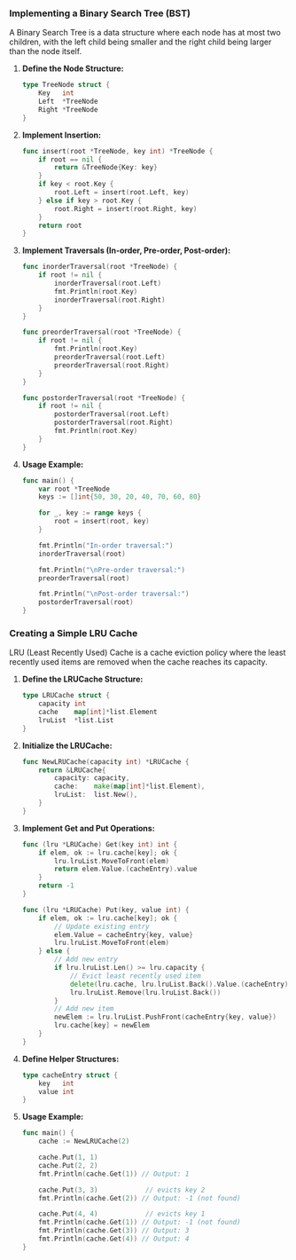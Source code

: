 ### Implementing a Binary Search Tree (BST)

A Binary Search Tree is a data structure where each node has at most two children, with the left child being smaller and the right child being larger than the node itself.

1. **Define the Node Structure:**
   ```go
   type TreeNode struct {
       Key   int
       Left  *TreeNode
       Right *TreeNode
   }
   ```

2. **Implement Insertion:**
   ```go
   func insert(root *TreeNode, key int) *TreeNode {
       if root == nil {
           return &TreeNode{Key: key}
       }
       if key < root.Key {
           root.Left = insert(root.Left, key)
       } else if key > root.Key {
           root.Right = insert(root.Right, key)
       }
       return root
   }
   ```

3. **Implement Traversals (In-order, Pre-order, Post-order):**
   ```go
   func inorderTraversal(root *TreeNode) {
       if root != nil {
           inorderTraversal(root.Left)
           fmt.Println(root.Key)
           inorderTraversal(root.Right)
       }
   }

   func preorderTraversal(root *TreeNode) {
       if root != nil {
           fmt.Println(root.Key)
           preorderTraversal(root.Left)
           preorderTraversal(root.Right)
       }
   }

   func postorderTraversal(root *TreeNode) {
       if root != nil {
           postorderTraversal(root.Left)
           postorderTraversal(root.Right)
           fmt.Println(root.Key)
       }
   }
   ```

4. **Usage Example:**
   ```go
   func main() {
       var root *TreeNode
       keys := []int{50, 30, 20, 40, 70, 60, 80}

       for _, key := range keys {
           root = insert(root, key)
       }

       fmt.Println("In-order traversal:")
       inorderTraversal(root)

       fmt.Println("\nPre-order traversal:")
       preorderTraversal(root)

       fmt.Println("\nPost-order traversal:")
       postorderTraversal(root)
   }
   ```

### Creating a Simple LRU Cache

LRU (Least Recently Used) Cache is a cache eviction policy where the least recently used items are removed when the cache reaches its capacity.

1. **Define the LRUCache Structure:**
   ```go
   type LRUCache struct {
       capacity int
       cache    map[int]*list.Element
       lruList  *list.List
   }
   ```

2. **Initialize the LRUCache:**
   ```go
   func NewLRUCache(capacity int) *LRUCache {
       return &LRUCache{
           capacity: capacity,
           cache:    make(map[int]*list.Element),
           lruList:  list.New(),
       }
   }
   ```

3. **Implement Get and Put Operations:**
   ```go
   func (lru *LRUCache) Get(key int) int {
       if elem, ok := lru.cache[key]; ok {
           lru.lruList.MoveToFront(elem)
           return elem.Value.(cacheEntry).value
       }
       return -1
   }

   func (lru *LRUCache) Put(key, value int) {
       if elem, ok := lru.cache[key]; ok {
           // Update existing entry
           elem.Value = cacheEntry{key, value}
           lru.lruList.MoveToFront(elem)
       } else {
           // Add new entry
           if lru.lruList.Len() >= lru.capacity {
               // Evict least recently used item
               delete(lru.cache, lru.lruList.Back().Value.(cacheEntry).key)
               lru.lruList.Remove(lru.lruList.Back())
           }
           // Add new item
           newElem := lru.lruList.PushFront(cacheEntry{key, value})
           lru.cache[key] = newElem
       }
   }
   ```

4. **Define Helper Structures:**
   ```go
   type cacheEntry struct {
       key   int
       value int
   }
   ```

5. **Usage Example:**
   ```go
   func main() {
       cache := NewLRUCache(2)

       cache.Put(1, 1)
       cache.Put(2, 2)
       fmt.Println(cache.Get(1)) // Output: 1

       cache.Put(3, 3)            // evicts key 2
       fmt.Println(cache.Get(2)) // Output: -1 (not found)

       cache.Put(4, 4)            // evicts key 1
       fmt.Println(cache.Get(1)) // Output: -1 (not found)
       fmt.Println(cache.Get(3)) // Output: 3
       fmt.Println(cache.Get(4)) // Output: 4
   }
   ```
